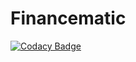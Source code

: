 # Financematic
[![Codacy Badge](https://api.codacy.com/project/badge/Grade/44bb7cf34e224679a0cdfbe09e556b6b)](https://app.codacy.com/app/gvklive/Financematic?utm_source=github.com&utm_medium=referral&utm_content=ganeshkaple/Financematic&utm_campaign=badger)